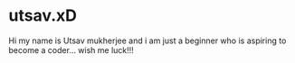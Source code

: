 # utsav.xD
Hi my name is Utsav mukherjee and i am just a beginner who is aspiring to become a coder...
wish me luck!!!
